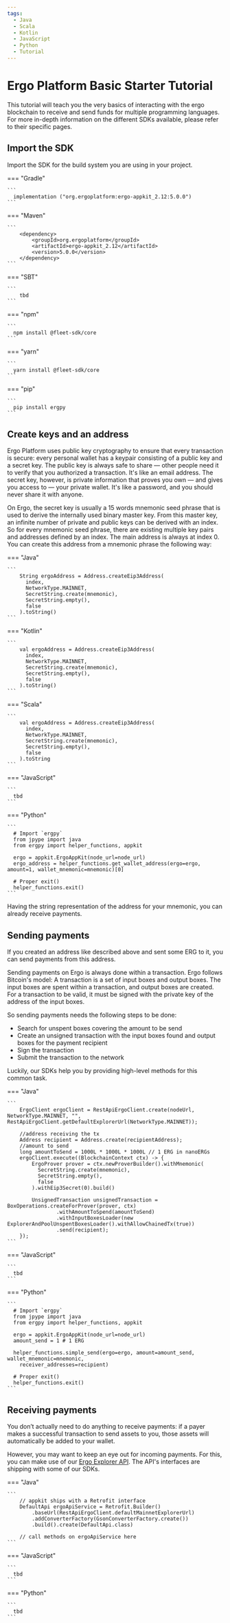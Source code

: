 ```yaml
---
tags:
  - Java
  - Scala
  - Kotlin
  - JavaScript
  - Python
  - Tutorial
---
```


# Ergo Platform Basic Starter Tutorial 

This tutorial will teach you the very basics of interacting with the ergo blockchain to receive
and send funds for multiple programming languages. For more in-depth information on the different
SDKs available, please refer to their specific pages.

## Import the SDK

Import the SDK for the build system you are using in your project.

=== "Gradle"

    ``` 
      implementation ("org.ergoplatform:ergo-appkit_2.12:5.0.0")
    ```

=== "Maven"

    ``` 
		<dependency>
			<groupId>org.ergoplatform</groupId>
			<artifactId>ergo-appkit_2.12</artifactId>
			<version>5.0.0</version>
		</dependency>
    ```

=== "SBT"

    ``` 
		tbd
    ```

=== "npm"

    ``` 
      npm install @fleet-sdk/core    
    ```

=== "yarn"

    ``` 
      yarn install @fleet-sdk/core    
    ```

=== "pip"

    ``` 
      pip install ergpy    
    ```

## Create keys and an address

Ergo Platform uses public key cryptography to ensure that every transaction is secure: every personal
wallet has a keypair consisting of a public key and a secret key. The public key is always safe to 
share — other people need it to verify that you authorized a transaction. It's like an email address. 
The secret key, however, is private information that proves you own — and gives you access to — your 
private wallet. It's like a password, and you should never share it with anyone.

On Ergo, the secret key is usually a 15 words mnemonic seed phrase that is used to derive the 
internally used binary master key. From this master key, an infinite number of private and public 
keys can be derived with an index. So for every mnemonic seed phrase, there are existing multiple 
key pairs and addresses defined by an index. The main address is always at index 0. You can create
this address from a mnemonic phrase the following way:

=== "Java"

    ``` 
		String ergoAddress = Address.createEip3Address(
          index,
          NetworkType.MAINNET,
          SecretString.create(mnemonic),
          SecretString.empty(),
          false
        ).toString()
    ```

=== "Kotlin"

    ``` 
		val ergoAddress = Address.createEip3Address(
          index,
          NetworkType.MAINNET,
          SecretString.create(mnemonic),
          SecretString.empty(),
          false
        ).toString()
    ```

=== "Scala"

    ``` 
        val ergoAddress = Address.createEip3Address(
          index, 
          NetworkType.MAINNET, 
          SecretString.create(mnemonic),
          SecretString.empty(),
          false
        ).toString
    ```

=== "JavaScript"

    ``` 
      tbd    
    ```

=== "Python"

    ``` 
      # Import `ergpy`
      from jpype import java
      from ergpy import helper_functions, appkit

      ergo = appkit.ErgoAppKit(node_url=node_url)
      ergo_address = helper_functions.get_wallet_address(ergo=ergo, amount=1, wallet_mnemonic=mnemonic)[0]

      # Proper exit()
      helper_functions.exit()
    ```

Having the string representation of the address for your mnemonic, you can already receive payments.

## Sending payments

If you created an address like described above and sent some ERG to it, you can send payments from
this address.

Sending payments on Ergo is always done within a transaction. Ergo follows Bitcoin's model: A 
transaction is a set of input boxes and output boxes. The input boxes are spent within a 
transaction, and output boxes are created. For a transaction to be valid, it must be signed with 
the private key of the address of the input boxes.

So sending payments needs the following steps to be done:
- Search for unspent boxes covering the amount to be send
- Create an unsigned transaction with the input boxes found and output boxes for the payment recipient
- Sign the transaction
- Submit the transaction to the network

Luckily, our SDKs help you by providing high-level methods for this common task.

=== "Java"

    ``` 
        ErgoClient ergoClient = RestApiErgoClient.create(nodeUrl, NetworkType.MAINNET, "", RestApiErgoClient.getDefaultExplorerUrl(NetworkType.MAINNET));

        //address receiving the tx
        Address recipient = Address.create(recipientAddress);
        //amount to send
        long amountToSend = 1000L * 1000L * 1000L // 1 ERG in nanoERGs
        ergoClient.execute((BlockchainContext ctx) -> {
            ErgoProver prover = ctx.newProverBuilder().withMnemonic(
              SecretString.create(mnemonic),
              SecretString.empty(),
              false
            ).withEip3Secret(0).build()

            UnsignedTransaction unsignedTransaction = BoxOperations.createForProver(prover, ctx)
                    .withAmountToSpend(amountToSend)
                    .withInputBoxesLoader(new ExplorerAndPoolUnspentBoxesLoader().withAllowChainedTx(true))
                    .send(recipient);
        });
    ```

=== "JavaScript"

    ``` 
      tbd    
    ```

=== "Python"

    ``` 
      # Import `ergpy`
      from jpype import java
      from ergpy import helper_functions, appkit

      ergo = appkit.ErgoAppKit(node_url=node_url)
      amount_send = 1 # 1 ERG

      helper_functions.simple_send(ergo=ergo, amount=amount_send, wallet_mnemonic=mnemonic,
        receiver_addresses=recipient)

      # Proper exit()
      helper_functions.exit()
    ```


## Receiving payments

You don’t actually need to do anything to receive payments: if a payer makes a successful 
transaction to send assets to you, those assets will automatically be added to your wallet.

However, you may want to keep an eye out for incoming payments. For this, you can make use of
our [Ergo Explorer API](https://api.ergoplatform.com/api/v1/docs/). The API's interfaces are 
shipping with some of our SDKs.

=== "Java"

    ``` 
        // appkit ships with a Retrofit interface
        DefaultApi ergoApiService = Retrofit.Builder()
            .baseUrl(RestApiErgoClient.defaultMainnetExplorerUrl)
            .addConverterFactory(GsonConverterFactory.create())
            .build().create(DefaultApi.class)

        // call methods on ergoApiService here
    ```

=== "JavaScript"

    ``` 
      tbd    
    ```

=== "Python"

    ``` 
      tbd
    ```
